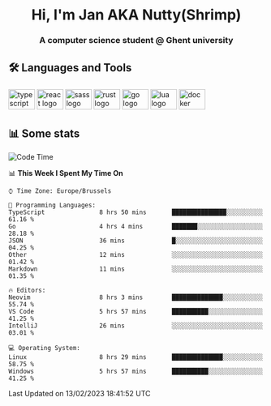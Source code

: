 <h1 align="center">Hi, I'm Jan AKA Nutty(Shrimp)</h1>
<h3 align="center">A computer science student @ Ghent university</h3>

<h2 align="left">🛠️ Languages and Tools</h2>

###

<div align="left">
  <img src="https://cdn.jsdelivr.net/gh/devicons/devicon/icons/typescript/typescript-original.svg" height="40" width="52" alt="typescript logo"  />
  <img src="https://cdn.jsdelivr.net/gh/devicons/devicon/icons/react/react-original.svg" height="40" width="52" alt="react logo"  />
  <img src="https://cdn.jsdelivr.net/gh/devicons/devicon/icons/sass/sass-original.svg" height="40" width="52" alt="sass logo"  />
  <img src="https://cdn.jsdelivr.net/gh/devicons/devicon/icons/rust/rust-plain.svg" height="40" width="52" alt="rust logo"  />
  <img src="https://cdn.jsdelivr.net/gh/devicons/devicon/icons/go/go-original.svg" height="40" width="52" alt="go logo"  />
  <img src="https://cdn.jsdelivr.net/gh/devicons/devicon/icons/lua/lua-original.svg" height="40" width="52" alt="lua logo"  />
  <img src="https://cdn.jsdelivr.net/gh/devicons/devicon/icons/docker/docker-original.svg" height="40" width="52" alt="docker logo"  />
</div>

<h2>📊 Some stats</h2>

<!--START_SECTION:waka-->
![Code Time](http://img.shields.io/badge/Code%20Time-2%2C577%20hrs%209%20mins-blue)

📊 **This Week I Spent My Time On** 

```text
⌚︎ Time Zone: Europe/Brussels

💬 Programming Languages: 
TypeScript               8 hrs 50 mins       ███████████████░░░░░░░░░░   61.16 % 
Go                       4 hrs 4 mins        ███████░░░░░░░░░░░░░░░░░░   28.18 % 
JSON                     36 mins             █░░░░░░░░░░░░░░░░░░░░░░░░   04.25 % 
Other                    12 mins             ░░░░░░░░░░░░░░░░░░░░░░░░░   01.42 % 
Markdown                 11 mins             ░░░░░░░░░░░░░░░░░░░░░░░░░   01.35 % 

🔥 Editors: 
Neovim                   8 hrs 3 mins        ██████████████░░░░░░░░░░░   55.74 % 
VS Code                  5 hrs 57 mins       ██████████░░░░░░░░░░░░░░░   41.25 % 
IntelliJ                 26 mins             ░░░░░░░░░░░░░░░░░░░░░░░░░   03.01 % 

💻 Operating System: 
Linux                    8 hrs 29 mins       ██████████████░░░░░░░░░░░   58.75 % 
Windows                  5 hrs 57 mins       ██████████░░░░░░░░░░░░░░░   41.25 % 

```


 Last Updated on 13/02/2023 18:41:52 UTC
<!--END_SECTION:waka-->
